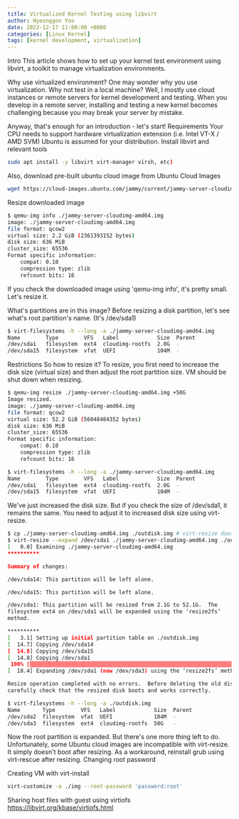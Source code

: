 ```yaml
---
title: Virtualized Kernel Testing using libvirt 
author: Hyeonggon Yoo
date: 2022-12-17 11:00:00 +0800
categories: [Linux Kernel]
tags: [kernel development, virtualization]
---
```

Intro
This article shows how to set up your kernel test environment using libvirt, a toolkit to manage virtualization environments.

Why use virtualized environment?
One may wonder why you use virtualization. Why not test in a local machine? Well, I mostly use cloud instances or remote servers for kernel development and testing. When you develop in a remote server, installing and testing a new kernel becomes challenging because you may break your server by mistake. 

Anyway, that's enough for an introduction - let's start!
Requirements
Your CPU needs to support hardware virtualization extension (i.e. Intel VT-X / AMD SVM)
Ubuntu is assumed for your distribution.
Install libvirt and relevant tools

```bash
sudo apt install -y libvirt virt-manager virsh, etc)
```

Also, download pre-built ubuntu cloud image from Ubuntu Cloud Images

```bash
wget https://cloud-images.ubuntu.com/jammy/current/jammy-server-cloudimg-amd64.img
```
Resize downloaded image

```bash
$ qemu-img info ./jammy-server-cloudimg-amd64.img
image: ./jammy-server-cloudimg-amd64.img
file format: qcow2
virtual size: 2.2 GiB (2361393152 bytes)
disk size: 636 MiB
cluster_size: 65536
Format specific information:
    compat: 0.10
    compression type: zlib
    refcount bits: 16
```
If you check the downloaded image using 'qemu-img info', it's pretty small. Let's resize it.

What's partitions are in this image?
Before resizing a disk partition, let's see what's root partition's name. (It's /dev/sda1)

```bash
$ virt-filesystems -h --long -a ./jammy-server-cloudimg-amd64.img
Name        Type        VFS   Label            Size  Parent
/dev/sda1   filesystem  ext4  cloudimg-rootfs  2.0G  -
/dev/sda15  filesystem  vfat  UEFI             104M  -
```
Restrictions
So how to resize it? To resize, you first need to increase the disk size (virtual size) and then adjust the root partition size. VM should be shut down when resizing.

```bash
$ qemu-img resize ./jammy-server-cloudimg-amd64.img +50G
Image resized.
image: ./jammy-server-cloudimg-amd64.img
file format: qcow2
virtual size: 52.2 GiB (56048484352 bytes)
disk size: 636 MiB
cluster_size: 65536
Format specific information:
    compat: 0.10
    compression type: zlib
    refcount bits: 16
```

```bash
$ virt-filesystems -h --long -a ./jammy-server-cloudimg-amd64.img
Name        Type        VFS   Label            Size  Parent
/dev/sda1   filesystem  ext4  cloudimg-rootfs  2.0G  -
/dev/sda15  filesystem  vfat  UEFI             104M  -
```

We've just increased the disk size. But if you check the size of /dev/sda1, it remains the same. You need to adjust it to increased disk size using virt-resize.

```bash
$ cp ./jammy-server-cloudimg-amd64.img ./outdisk.img # virt-resize doesn't support updating disk in-place
$ virt-resize --expand /dev/sda1 ./jammy-server-cloudimg-amd64.img ./outdisk.img
[   0.0] Examining ./jammy-server-cloudimg-amd64.img
**********

Summary of changes:

/dev/sda14: This partition will be left alone.

/dev/sda15: This partition will be left alone.

/dev/sda1: This partition will be resized from 2.1G to 52.1G.  The
filesystem ext4 on /dev/sda1 will be expanded using the ‘resize2fs’
method.

**********
[   3.1] Setting up initial partition table on ./outdisk.img
[  14.7] Copying /dev/sda14
[  14.8] Copying /dev/sda15
[  14.8] Copying /dev/sda1
 100% ⟦▒▒▒▒▒▒▒▒▒▒▒▒▒▒▒▒▒▒▒▒▒▒▒▒▒▒▒▒▒▒▒▒▒▒▒▒▒▒▒▒▒▒▒▒▒▒▒▒▒▒▒▒▒▒▒▒▒▒▒▒▒▒▒▒▒▒▒▒▒▒▒▒▒▒▒▒▒▒▒▒▒▒▒▒▒▒▒▒▒▒▒▒▒▒▒▒▒▒▒▒▒▒▒▒▒▒▒▒▒▒▒⟧ --:--
[  18.4] Expanding /dev/sda1 (now /dev/sda3) using the ‘resize2fs’ method

Resize operation completed with no errors.  Before deleting the old disk,
carefully check that the resized disk boots and works correctly.
```

```bash
$ virt-filesystems -h --long -a ./outdisk.img
Name       Type        VFS   Label            Size  Parent
/dev/sda2  filesystem  vfat  UEFI             104M  -
/dev/sda3  filesystem  ext4  cloudimg-rootfs  50G   -
```

Now the root partition is expanded. But there's one more thing left to do. Unfortunately, some Ubuntu cloud images are incompatible with virt-resize. It simply doesn't boot after resizing. As a workaround, reinstall grub using virt-rescue after resizing.
Changing root password

Creating VM with virt-install
```bash
virt-customize -a ./img --root-password 'password:root'
```
Sharing host files with guest using virtiofs
https://libvirt.org/kbase/virtiofs.html